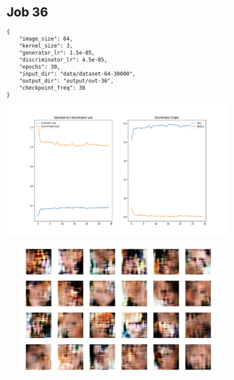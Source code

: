 
Job 36
======


```
{
    "image_size": 64,
    "kernel_size": 3,
    "generator_lr": 1.5e-05,
    "discriminator_lr": 4.5e-05,
    "epochs": 30,
    "input_dir": "data/dataset-64-30000",
    "output_dir": "output/out-36",
    "checkpoint_freq": 30
}
```  
<p align="center">
    <img src="images/plot36.png" height="300"/>
</p>  
<p align="center">
    <img src="images/output36.png" height="300"/>
</p>
